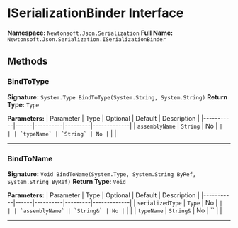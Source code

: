 # ISerializationBinder Interface

**Namespace:** `Newtonsoft.Json.Serialization`
**Full Name:** `Newtonsoft.Json.Serialization.ISerializationBinder`

## Methods

### BindToType

**Signature:** `System.Type BindToType(System.String, System.String)`
**Return Type:** `Type`

**Parameters:**
| Parameter | Type | Optional | Default | Description |
|-----------|------|----------|---------|-------------|
| `assemblyName` | `String` | No | `` |  |
| `typeName` | `String` | No | `` |  |

---

### BindToName

**Signature:** `Void BindToName(System.Type, System.String ByRef, System.String ByRef)`
**Return Type:** `Void`

**Parameters:**
| Parameter | Type | Optional | Default | Description |
|-----------|------|----------|---------|-------------|
| `serializedType` | `Type` | No | `` |  |
| `assemblyName` | `String&` | No | `` |  |
| `typeName` | `String&` | No | `` |  |

---